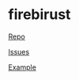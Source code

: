 # firebirust

[Repo](https://github.com/nakagami/firebirust)

[Issues](https://github.com/nakagami/firebirust/issues)

[Example](https://github.com/nakagami/firebirust#add-dependency)
